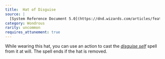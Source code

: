 ```yaml
---
title:  Hat of Disguise
source: |
  [System Reference Document 5.0](https://dnd.wizards.com/articles/features/systems-reference-document-srd)
category: Wondrous
rarity: uncommon
requires_attunement: true
---
```


While wearing this hat, you can use an action to cast the [*disguise self*](/spells/disguise-self/) spell from it at will. The spell ends if the hat is removed.
